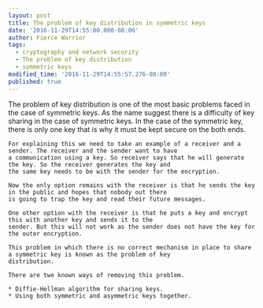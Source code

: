 ```yaml
---
layout: post
title: The problem of key distribution in symmetric keys
date: '2016-11-29T14:55:00.000-08:00'
author: Fierce Warrior
tags:
  - cryptography and network security
  - The problem of key distribution
  - symmetric keys
modified_time: '2016-11-29T14:55:57.276-08:00'
published: true
---
```

The problem of key distribution is one of the most basic problems faced in the case of symmetric keys. As the
    name suggest there is a difficulty of key sharing in the case of symmetric keys. In the case of the symmetric key,
    there is only one key that is why it must be kept secure on the both ends.

    For explaining this we need to take an example of a receiver and a sender. The receiver and the sender want to have
    a communication using a key. So receiver says that he will generate the key. So the receiver generates the key and
    the same key needs to be with the sender for the encryption.

    Now the only option remains with the receiver is that he sends the key in the public and hopes that nobody out there
    is going to trap the key and read their future messages.

    One other option with the receiver is that he puts a key and encrypt this with another key and sends it to the
    sender. But this will not work as the sender does not have the key for the outer encryption.

    This problem in which there is no correct mechanism in place to share a symmetric key is known as the problem of key
    distribution.

    There are two known ways of removing this problem.

    * Diffie-Hellman algorithm for sharing keys.
    * Using both symmetric and asymmetric keys together. 

